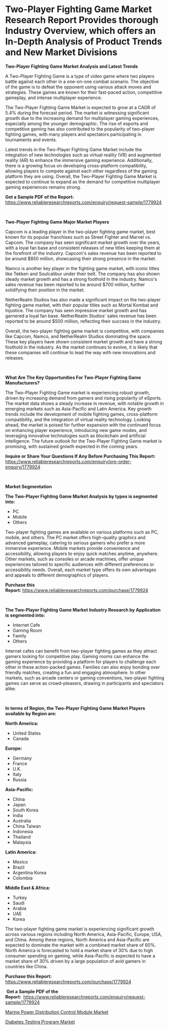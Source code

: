 <p><h1>Two-Player Fighting Game Market Research Report Provides thorough Industry Overview, which offers an In-Depth Analysis of Product Trends and New Market Divisions</h1></p><p><strong>Two-Player Fighting Game Market Analysis and Latest Trends</strong></p>
<p><p>A Two-Player Fighting Game is a type of video game where two players battle against each other in a one-on-one combat scenario. The objective of the game is to defeat the opponent using various attack moves and strategies. These games are known for their fast-paced action, competitive gameplay, and intense multiplayer experience.</p><p>The Two-Player Fighting Game Market is expected to grow at a CAGR of 5.4% during the forecast period. The market is witnessing significant growth due to the increasing demand for multiplayer gaming experiences, especially among the younger demographic. The rise of esports and competitive gaming has also contributed to the popularity of two-player fighting games, with many players and spectators participating in tournaments and events.</p><p>Latest trends in the Two-Player Fighting Game Market include the integration of new technologies such as virtual reality (VR) and augmented reality (AR) to enhance the immersive gaming experience. Additionally, there is a growing focus on developing cross-platform compatibility, allowing players to compete against each other regardless of the gaming platform they are using. Overall, the Two-Player Fighting Game Market is expected to continue to expand as the demand for competitive multiplayer gaming experiences remains strong.</p></p>
<p><strong>Get a Sample PDF of the Report:&nbsp;</strong> <a href="https://www.reliableresearchreports.com/enquiry/request-sample/1779924">https://www.reliableresearchreports.com/enquiry/request-sample/1779924</a></p>
<p>&nbsp;</p>
<p><strong>Two-Player Fighting Game Major Market Players</strong></p>
<p><p>Capcom is a leading player in the two-player fighting game market, best known for its popular franchises such as Street Fighter and Marvel vs. Capcom. The company has seen significant market growth over the years, with a loyal fan base and consistent releases of new titles keeping them at the forefront of the industry. Capcom's sales revenue has been reported to be around $850 million, showcasing their strong presence in the market.</p><p>Namco is another key player in the fighting game market, with iconic titles like Tekken and Soulcalibur under their belt. The company has also shown steady market growth and has a strong foothold in the industry. Namco's sales revenue has been reported to be around $700 million, further solidifying their position in the market.</p><p>NetherRealm Studios has also made a significant impact on the two-player fighting game market, with their popular titles such as Mortal Kombat and Injustice. The company has seen impressive market growth and has garnered a loyal fan base. NetherRealm Studios' sales revenue has been reported to be around $500 million, reflecting their success in the industry.</p><p>Overall, the two-player fighting game market is competitive, with companies like Capcom, Namco, and NetherRealm Studios dominating the space. These key players have shown consistent market growth and have a strong foothold in the industry. As the market continues to evolve, it is likely that these companies will continue to lead the way with new innovations and releases.</p></p>
<p>&nbsp;</p>
<p><strong>What Are The Key Opportunities For Two-Player Fighting Game Manufacturers?</strong></p>
<p><p>The Two-Player Fighting Game market is experiencing robust growth, driven by increasing demand from gamers and rising popularity of eSports. The market data shows a steady increase in revenue, with notable growth in emerging markets such as Asia-Pacific and Latin America. Key growth trends include the development of mobile fighting games, cross-platform compatibility, and the integration of virtual reality technology. Looking ahead, the market is poised for further expansion with the continued focus on enhancing player experience, introducing new game modes, and leveraging innovative technologies such as blockchain and artificial intelligence. The future outlook for the Two-Player Fighting Game market is promising, with sustained growth expected in the coming years.</p></p>
<p><strong>Inquire or Share Your Questions If Any Before Purchasing This Report:</strong> <a href="https://www.reliableresearchreports.com/enquiry/pre-order-enquiry/1779924">https://www.reliableresearchreports.com/enquiry/pre-order-enquiry/1779924</a></p>
<p>&nbsp;</p>
<p><strong>Market Segmentation</strong></p>
<p><strong>The Two-Player Fighting Game Market Analysis by types is segmented into:</strong></p>
<p><ul><li>PC</li><li>Mobile</li><li>Others</li></ul></p>
<p><p>Two-player fighting games are available on various platforms such as PC, mobile, and others. The PC market offers high-quality graphics and advanced gameplay, catering to serious gamers who prefer a more immersive experience. Mobile markets provide convenience and accessibility, allowing players to enjoy quick matches anytime, anywhere. Other markets, such as consoles or arcade machines, offer unique experiences tailored to specific audiences with different preferences or accessibility needs. Overall, each market type offers its own advantages and appeals to different demographics of players.</p></p>
<p><strong>Purchase this Report:&nbsp;</strong><a href="https://www.reliableresearchreports.com/purchase/1779924">https://www.reliableresearchreports.com/purchase/1779924</a></p>
<p>&nbsp;</p>
<p><strong>The Two-Player Fighting Game Market Industry Research by Application is segmented into:</strong></p>
<p><ul><li>Internet Cafe</li><li>Gaming Room</li><li>Family</li><li>Others</li></ul></p>
<p><p>Internet cafes can benefit from two-player fighting games as they attract gamers looking for competitive play. Gaming rooms can enhance the gaming experience by providing a platform for players to challenge each other in these action-packed games. Families can also enjoy bonding over friendly matches, creating a fun and engaging atmosphere. In other markets, such as arcade centers or gaming conventions, two-player fighting games can serve as crowd-pleasers, drawing in participants and spectators alike.</p></p>
<p>&nbsp;</p>
<p><strong>In terms of Region, the Two-Player Fighting Game Market Players available by Region are:</strong></p>
<p>
    <p> <strong> North America: </strong>
        <ul>
            <li>United States</li>
            <li>Canada</li>
        </ul>
        </p> 
    <p> <strong> Europe: </strong>
        <ul>
            <li>Germany</li>
            <li>France</li>
            <li>U.K.</li>
            <li>Italy</li>
            <li>Russia</li>
        </ul>
        </p> 
    <p> <strong> Asia-Pacific: </strong>
        <ul>
            <li>China</li>
            <li>Japan</li>
            <li>South Korea</li>
            <li>India</li>
            <li>Australia</li>
            <li>China Taiwan</li>
            <li>Indonesia</li>
            <li>Thailand</li>
            <li>Malaysia</li>
        </ul>
        </p> 
    <p> <strong> Latin America: </strong>
        <ul>
            <li>Mexico</li>
            <li>Brazil</li>
            <li>Argentina Korea</li>
            <li>Colombia</li>
        </ul>
        </p> 
    <p> <strong> Middle East & Africa: </strong>
        <ul>
            <li>Turkey</li>
            <li>Saudi</li>
            <li>Arabia</li>
            <li>UAE</li>
            <li>Korea</li>
        </ul>
    </p>
    </p>
<p><p>The two-player fighting game market is experiencing significant growth across various regions including North America, Asia-Pacific, Europe, USA, and China. Among these regions, North America and Asia-Pacific are expected to dominate the market with a combined market share of 60%. North America is forecasted to hold a market share of 30% due to high consumer spending on gaming, while Asia-Pacific is expected to have a market share of 30% driven by a large population of avid gamers in countries like China.</p></p>
<p><strong>Purchase this Report: </strong><a href="https://www.reliableresearchreports.com/purchase/1779924">https://www.reliableresearchreports.com/purchase/1779924</a></p>
<p>&nbsp;<strong>Get a Sample PDF of the Report:&nbsp;&nbsp;</strong><a href="https://www.reliableresearchreports.com/enquiry/request-sample/1779924">https://www.reliableresearchreports.com/enquiry/request-sample/1779924</a></p>
<p><strong></strong></p>
<p><p><a href="https://github.com/suaretopek9/Market-Research-Report-List-1/blob/main/marine-power-distribution-control-module-market.md">Marine Power Distribution Control Module Market</a></p><p><a href="https://github.com/moyahfrancoestellec51j635wcx/Market-Research-Report-List-1/blob/main/diabetes-testing-program-market.md">Diabetes Testing Program Market</a></p></p>